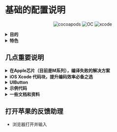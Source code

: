 # 基础的配置说明

<p align="center">
    <img src="https://img.shields.io/badge/pod-1.9.3-brightgreen" alt="cocoapods" title="cocoapods"/>
    <img src="https://img.shields.io/badge/OC-orange" alt="OC" title="OC"/>
    <img src="https://img.shields.io/badge/xcode-13.1-blue" alt="xcode" title="xcode"/>
</p>

<details id="目的">
  <summary><strong>目的</strong></summary>

```
- 所有的项目根据这个根来进行统一配置和调用。做到全局的一致和统一
- 千万要保证这个工程的编译通过，以后项目直接进行引用
```
</details>

<details id="特色">
 <summary><strong>特色</strong></summary>

 ```
- [x] 网络模块Api<br>
- [x] Toast<br>
- [x] 系统、UI配置<br>
- [x] UI组件库<br>
- [x] 语言本地化<br>
- [x] 数据存储UserDefaults<br>
- [ ] 统一的WebView<br>
 ```
</details>

## 几点重要说明

<details id="在Apple芯片（目前是M系列），编译失败的解决方案">
  <summary>
    <strong>在Apple芯片（目前是M系列），编译失败的解决方案</strong>
  </summary>

* 禁用系统完整性保护 (System Integrity Protection, SIP)   <font color=red>**如果不禁用，会对某些文件夹有读写权限控制**</font>

  * 重启MacOS，长按开机键，直到🌏页面，进入恢复模式

  * 在恢复模式的 macOS 实用工具窗口中，选择“实用工具”菜单，然后选择“终端”以打开终端窗口

    ```shell
    csrutil disable
    ```

  * 重启MacOS

* 在xcode里面做如下设置：

  ![image-20240628195445480](./assets/image-20240628195445480.png)

  ![image-20240628200436387](./assets/image-20240628200436387.png)

* 文件夹授权

  ```
  sudo chown -R $(whoami) 项目目录
  sudo chmod -R u+rw 项目目录
  ```

* 在`podfile`文件里面，设置：

  ```ruby
  # 用于指定你的 Pod 项目应使用静态库而不是动态库。
  # 这个选项主要用于解决某些与动态库相关的兼容性和性能问题。
  use_frameworks! :linkage => :static
  ```

* 重新运行pod

  ```shell
  pod install
  ```

</details>

<details id="iOS Xcode 代码块">
 <summary>
 		<strong>iOS Xcode 代码块，提升编码效率必备之选</strong>
 </summary>

* 提升编码效率，快用[**快捷键调取代码块**](https://github.com/JobsKit/JobsCodeSnippets)

</details>

<details id="UIButton">
 <summary><strong>UIButton</strong></summary>

* 兼容新Api，如果还是按照以前的方式创建，你会发现UIButton不正常出现（请看下面的示例代码）<br>

```javascript
苹果在后续的Api中推出了 UIButtonConfiguration 来设置UIButton，但是这个新Api会存在几大问题
1、大多数开发者对这个Api不熟悉
2、用了新Api以后，老的Api的一些调用方式可能不会起效果
3、大多数时候，我们会涉及到富文本。而富文本和普通的文本之间对于控件有优先级。富文本的优先级最高
4、因为要做兼容处理，但是 UIButtonConfiguration 的设置环节非常繁琐

所以，为了应对以上的问题，可以快捷键（init.JobsBtn）调代码块来设置 UIButton
得出的 UIButton 是没有约束的，需要自己在外界加
具体的内部实现，请关注@implementation UIButton (UI)
资料来源：
Chat GPT 3.5 
https://www.jianshu.com/p/12426709420e
```
</details>

<details id="示例代码">
 <summary><strong>示例代码</strong></summary>

* Masonry约束动画<br>

```objective-c
-(MSMineView2 *)view2{
    if(!_view2){
        _view2 = MSMineView2.new;
        [_view2 richElementsInViewWithModel:nil];
        [self addSubview:_view2];
        [_view2 jobsMasonryBeforeBlock:^(MASConstraintMaker * _Nonnull make) {
            // 添加第一个 _view2 的约束
            make.width.mas_equalTo(0);
            make.height.mas_equalTo([MSMineView2 viewSizeWithModel:nil].height);
            make.right.equalTo(self).offset(JobsWidth(-10));
            make.top.equalTo(self).offset(JobsWidth(10));
        }
                     masonryAfterBlock:^(MASConstraintMaker * _Nonnull make) {
            // 添加第二个 _view2 的约束
            make.size.mas_equalTo([MSMineView2 viewSizeWithModel:nil]);
            make.centerX.equalTo(self);
            make.top.equalTo(self).offset(JobsWidth(10));
        }];
        [_view2 cornerCutToCircleWithCornerRadius:[MSMineView2 viewSizeWithModel:nil].height / 2];
    }return _view2;
}
```

* 用新Api创建一个带富文本的UIButton

```objective-c
@property(nonatomic,strong)BaseButton *titleBtn;
@property(nonatomic,strong)NSMutableArray <NSString *>*richTextMutArr;
@property(nonatomic,strong)NSMutableArray <RichTextConfig *>*richTextConfigMutArr;
 
 -(BaseButton *)titleBtn{
     if(!_titleBtn){
         @jobs_weakify(self)
         _titleBtn = [BaseButton.alloc jobsInitBtnByConfiguration:nil
                                                        background:nil
                                                    titleAlignment:UIButtonConfigurationTitleAlignmentCenter
                                                     textAlignment:NSTextAlignmentCenter
                                                  subTextAlignment:NSTextAlignmentCenter
                                                       normalImage:nil
                                                    highlightImage:nil
                                                   attributedTitle:nil
                                           selectedAttributedTitle:nil
                                                attributedSubtitle:[self richTextWithDataConfigMutArr:self.richTextConfigMutArr]
                                                             title:Internationalization(@"请支付")
                                                          subTitle:nil//Internationalization(@"观看完整教学视频需支付99Mata值")
                                                         titleFont:UIFontWeightBoldSize(18)
                                                      subTitleFont:nil
                                                          titleCor:JobsCor(@"#333333")
                                                       subTitleCor:nil
                                                titleLineBreakMode:NSLineBreakByWordWrapping
                                             subtitleLineBreakMode:NSLineBreakByWordWrapping
                                               baseBackgroundColor:UIColor.whiteColor
                                                      imagePadding:JobsWidth(0)
                                                      titlePadding:JobsWidth(10)
                                                    imagePlacement:NSDirectionalRectEdgeNone
                                        contentHorizontalAlignment:UIControlContentHorizontalAlignmentCenter
                                          contentVerticalAlignment:UIControlContentVerticalAlignmentCenter
                                                     contentInsets:jobsSameDirectionalEdgeInsets(0)
                                                 cornerRadiusValue:JobsWidth(0)
                                                   roundingCorners:UIRectCornerAllCorners
                                              roundingCornersRadii:CGSizeZero
                                                    layerBorderCor:nil
                                                       borderWidth:JobsWidth(0)
                                                     primaryAction:nil
                                                   clickEventBlock:^id(BaseButton *x) {
             @jobs_strongify(self)
             x.selected = !x.selected;
             if (self.objectBlock) self.objectBlock(x);
             return nil;
         }];
         [self addSubview:_titleBtn];
         [_titleBtn mas_makeConstraints:^(MASConstraintMaker *make) {
             make.height.mas_equalTo(JobsWidth(72));
             make.top.equalTo(self).offset(JobsWidth(20));
             make.centerX.equalTo(self);
         }];
         [_titleBtn makeBtnLabelByShowingType:UILabelShowingType_03];
     }return _titleBtn;
 }

 -(NSMutableArray<NSString *> *)richTextMutArr{
     if (!_richTextMutArr) {
         _richTextMutArr = NSMutableArray.array;
         [_richTextMutArr addObject:Internationalization(@"观看完整教学视频需支付")];
         [_richTextMutArr addObject:Internationalization(@"99")];
         [_richTextMutArr addObject:Internationalization(@"Mata值")];
     }return _richTextMutArr;
 }

 -(NSMutableArray<RichTextConfig *> *)richTextConfigMutArr{
     if (!_richTextConfigMutArr) {
         _richTextConfigMutArr = NSMutableArray.array;
         {
             RichTextConfig *config_01 = RichTextConfig.new;
             config_01.font = UIFontWeightRegularSize(14);
             config_01.textCor = JobsCor(@"#666666");
             config_01.targetString = self.richTextMutArr[0];
             config_01.paragraphStyle = self.jobsParagraphStyleCenter;
             [_richTextConfigMutArr addObject:config_01];
         }
         
         {
             RichTextConfig *config_02 = RichTextConfig.new;
             config_02.font = UIFontWeightRegularSize(14);
             config_02.textCor = JobsCor(@"#BA9B77");
             config_02.targetString = self.richTextMutArr[1];
             config_02.paragraphStyle = self.jobsParagraphStyleCenter;
             [_richTextConfigMutArr addObject:config_02];
         }
         
         {
             RichTextConfig *config_03 = RichTextConfig.new;
             config_03.font = UIFontWeightRegularSize(14);
             config_03.textCor = JobsCor(@"#666666");
             config_03.targetString = self.richTextMutArr[2];
             config_03.paragraphStyle = self.jobsParagraphStyleCenter;
             [_richTextConfigMutArr addObject:config_03];
         }
     }return _richTextConfigMutArr;
 }
```
</details>

<details id="一些文档和资料">
 <summary><strong>一些文档和资料</strong></summary>

- [关于响应链的一些研究成果](文档和资料/关于响应链的一些研究成果/关于响应链的一些研究成果.md)<br>
- [模型解析](文档和资料/模型解析/模型解析.md)<br>
- [iOS状态栏颜色的修改](文档和资料/iOS状态栏颜色的修改.md)<br>
- [UICollectionView点击事件](文档和资料/UICollectionView点击事件.md)<br>
- [路由](文档和资料/路由.md)<br>
- [其他-关于系统Nav](文档和资料/其他/关于系统Nav.md)<br>
- [其他-键盘方法生命周期](文档和资料/其他/键盘方法生命周期.md)<br>
- [其他-精确度量iOS-App的启动时间](文档和资料/其他/精确度量iOS-App的启动时间.md)<br>
- [其他-谁说HTTP和GET就不能通过Body来发送数据呢？](文档和资料/其他/谁说HTTP和GET就不能通过Body来发送数据呢？.md)<br>
</details>

## 打开苹果的反馈助理
* 浏览器打开并输入 

